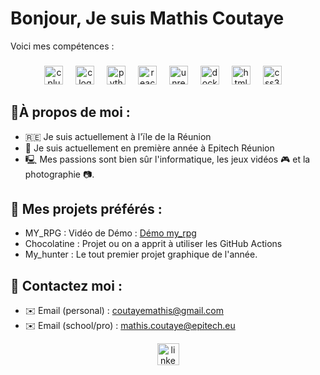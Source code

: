 # Bonjour, Je suis Mathis Coutaye
Voici mes compétences :

###

<div align="center">
  <img src="https://cdn.jsdelivr.net/gh/devicons/devicon/icons/cplusplus/cplusplus-original.svg" height="30" alt="cplusplus logo"  />
  <img width="12" />
  <img src="https://cdn.jsdelivr.net/gh/devicons/devicon/icons/c/c-original.svg" height="30" alt="c logo"  />
  <img width="12" />
  <img src="https://cdn.jsdelivr.net/gh/devicons/devicon/icons/python/python-original.svg" height="30" alt="python logo"  />
  <img width="12" />
  <img src="https://cdn.jsdelivr.net/gh/devicons/devicon/icons/react/react-original.svg" height="30" alt="react logo"  />
  <img width="12" />
  <img src="https://cdn.jsdelivr.net/gh/devicons/devicon/icons/unrealengine/unrealengine-original.svg" height="30" alt="unrealengine logo"  />
  <img width="12" />
  <img src="https://cdn.jsdelivr.net/gh/devicons/devicon/icons/docker/docker-original.svg" height="30" alt="docker logo"  />
  <img width="12" />
  <img src="https://cdn.jsdelivr.net/gh/devicons/devicon/icons/html5/html5-original.svg" height="30" alt="html5 logo"  />
  <img width="12" />
  <img src="https://cdn.jsdelivr.net/gh/devicons/devicon/icons/css3/css3-original.svg" height="30" alt="css3 logo"  />
  <img width="12" />
</div>

###

## 📖**À propos de moi :**
- 🇷🇪 Je suis actuellement à l'ïle de la Réunion
- 📘 Je suis actuellement en première année à Epitech Réunion
- 🖳 Mes passions sont bien sûr l'informatique, les jeux vidéos 🎮 et la photographie 📷.

## 🚀 **Mes projets préférés :**
  - MY_RPG : Vidéo de Démo : [Démo my_rpg](https://youtu.be/MBely5rjlpw)
  - Chocolatine : Projet ou on a apprit à utiliser les GitHub Actions
  - My_hunter : Le tout premier projet graphique de l'année.

## 📱 **Contactez moi :**
- ✉️  Email (personal)   : coutayemathis@gmail.com
- ✉️  Email (school/pro) : mathis.coutaye@epitech.eu
<div align="center">
  <a href="https://www.linkedin.com/in/mathis-coutaye-a8b6432bb" target="_blank">
    <img src="https://img.shields.io/static/v1?message=LinkedIn&logo=linkedin&label=&color=0077B5&logoColor=white&labelColor=&style=for-the-badge" height="35" alt="linkedin logo"  />
  </a>
</div>
